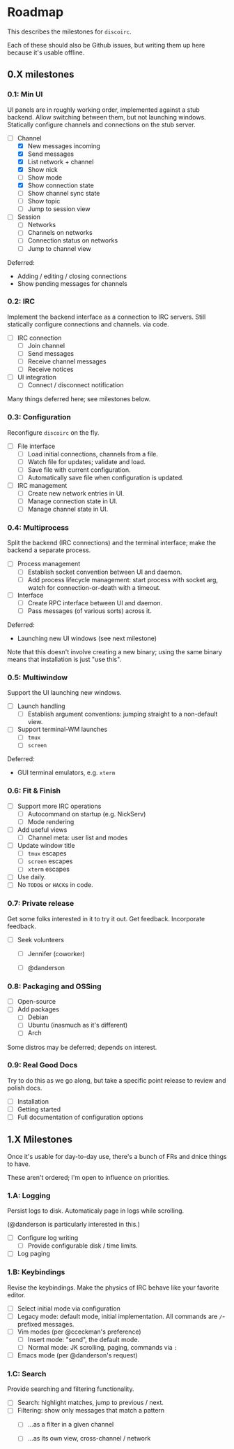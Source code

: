# Roadmap

This describes the milestones for `discoirc`.

Each of these should also be Github issues, but writing them up here because
it's usable offline.

## 0.X milestones

### 0.1: Min UI
UI panels are in roughly working order, implemented against a stub backend.
Allow switching between them, but not launching windows. Statically
configure channels and connections on the stub server.

- [ ] Channel
  - [X] New messages incoming
  - [X] Send messages
  - [X] List network + channel
  - [X] Show nick
  - [ ] Show mode
  - [X] Show connection state
  - [ ] Show channel sync state
  - [ ] Show topic
  - [ ] Jump to session view
- [ ] Session
  - [ ] Networks
  - [ ] Channels on networks
  - [ ] Connection status on networks
  - [ ] Jump to channel view

Deferred:

- Adding / editing / closing connections
- Show pending messages for channels

### 0.2: IRC
Implement the backend interface as a connection to IRC servers. Still
statically configure connections and channels. via code.

- [ ] IRC connection
  - [ ] Join channel
  - [ ] Send messages
  - [ ] Receive channel messages
  - [ ] Receive notices
- [ ] UI integration
  - [ ] Connect / disconnect notification

Many things deferred here; see milestones below.

### 0.3: Configuration
Reconfigure `discoirc` on the fly.

- [ ] File interface
  - [ ] Load initial connections, channels from a file.
  - [ ] Watch file for updates; validate and load.
  - [ ] Save file with current configuration.
  - [ ] Automatically save file when configuration is updated.
- [ ] IRC management
  - [ ] Create new network entries in UI.
  - [ ] Manage connection state in UI.
  - [ ] Manage channel state in UI.

### 0.4: Multiprocess
Split the backend (IRC connections) and the terminal interface; make the backend a separate
process.

- [ ] Process management
  - [ ] Establish socket convention between UI and daemon.
  - [ ] Add process lifecycle management: start process with socket arg, watch
    for connection-or-death with a timeout.
- [ ] Interface
  - [ ] Create RPC interface between UI and daemon.
  - [ ] Pass messages (of various sorts) across it.

Deferred:

- Launching new UI windows (see next milestone)

Note that this doesn't involve creating a new binary; using the same binary
means that installation is just "use this".

### 0.5: Multiwindow
Support the UI launching new windows.


- [ ] Launch handling
  - [ ] Establish argument conventions: jumping straight to a non-default view.
- [ ] Support terminal-WM launches
  - [ ] `tmux`
  - [ ] `screen`

Deferred:

- GUI terminal emulators, e.g. `xterm`

### 0.6: Fit & Finish

- [ ] Support more IRC operations
  - [ ] Autocommand on startup (e.g. NickServ)
  - [ ] Mode rendering
- [ ] Add useful views
  - [ ] Channel meta: user list and modes
- [ ] Update window title
  - [ ] `tmux` escapes
  - [ ] `screen` escapes
  - [ ] `xterm` escapes
- [ ] Use daily.
- [ ] No `TODO`s or `HACK`s in code.

### 0.7: Private release
Get some folks interested in it to try it out. Get feedback. Incorporate
feedback.

- [ ] Seek volunteers
  - [ ] Jennifer (coworker)
  - [ ] @danderson


### 0.8: Packaging and OSSing

- [ ] Open-source
- [ ] Add packages
  - [ ] Debian
  - [ ] Ubuntu (inasmuch as it's different)
  - [ ] Arch

Some distros may be deferred; depends on interest.


### 0.9: Real Good Docs
Try to do this as we go along, but take a specific point release to review and
polish docs.

- [ ] Installation
- [ ] Getting started
- [ ] Full documentation of configuration options

## 1.X Milestones
Once it's usable for day-to-day use, there's a bunch of FRs and dnice things to
have.

These aren't ordered; I'm open to influence on priorities.

### 1.A: Logging
Persist logs to disk. Automaticaly page in logs while scrolling.

(@danderson is particularly interested in this.)

- [ ] Configure log writing
  - [ ] Provide configurable disk / time limits.
- [ ] Log paging

### 1.B: Keybindings
Revise the keybindings. Make the physics of IRC behave like your favorite
editor.

- [ ] Select initial mode via configuration
- [ ] Legacy mode: default mode, initial implementation. All commands are
  `/`-prefixed messages.
- [ ] Vim modes (per @cceckman's preference)
  - [ ] Insert mode: "send", the default mode.
  - [ ] Normal mode: JK scrolling, paging, commands via `:`
- [ ] Emacs mode (per @danderson's request)

### 1.C: Search
Provide searching and filtering functionality.

- [ ] Search: highlight matches, jump to previous / next.
- [ ] Filtering: show only messages that match a pattern
  - [ ] ...as a filter in a given channel
  - [ ] ...as its own view, cross-channel / network

